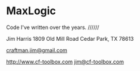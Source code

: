 # MaxLogic
Code I've written over the years.
//////

Jim Harris
1809 Old Mill Road
Cedar Park, TX 78613

craftman.jim@gmail.com

http://www.cf-toolbox.com 
jim@cf-toolbox.com


